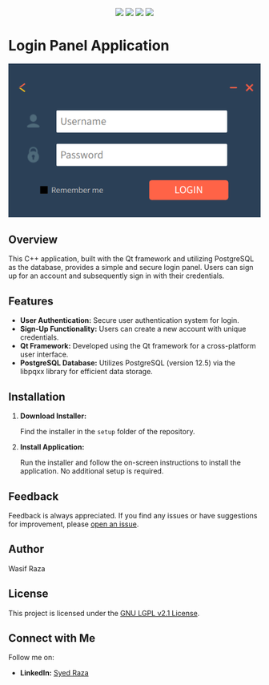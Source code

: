 <p align="center">
  <a href="#"><img src="https://img.shields.io/badge/C%2B%2B-20-F58220?style=for-the-badge&labelColor=black&logo=c%2B%2B&logoColor=F58220"></a>
  <a href="#"><img src="https://img.shields.io/badge/PostgreSQL-12.5-336791?style=for-the-badge&labelColor=black&logo=postgresql&logoColor=336791"></a>
  <a href="#"><img src="https://img.shields.io/badge/libpqxx-7.8.1-00FFFF?style=for-the-badge&labelColor=black&logo=c%2B%2B&logoColor=00FFFF"></a>
  <a href="#"><img src="https://img.shields.io/badge/Qt-6.5.3-008000?style=for-the-badge&labelColor=black&logo=qt&logoColor=008000"></a>
</p>

# Login Panel Application

<p align="center">
  <img src="https://github.com/WasifRazaSyed/PostgreSQL/blob/main/setup/pg_client.png" alt="Login Panel Screenshot">
</p>

## Overview

This C++ application, built with the Qt framework and utilizing PostgreSQL as the database, provides a simple and secure login panel. Users can sign up for an account and subsequently sign in with their credentials.

## Features

- **User Authentication:** Secure user authentication system for login.
- **Sign-Up Functionality:** Users can create a new account with unique credentials.
- **Qt Framework:** Developed using the Qt framework for a cross-platform user interface.
- **PostgreSQL Database:** Utilizes PostgreSQL (version 12.5) via the libpqxx library for efficient data storage.

## Installation

1. **Download Installer:**

    Find the installer in the `setup` folder of the repository.

2. **Install Application:**

    Run the installer and follow the on-screen instructions to install the application. No additional setup is required.


## Feedback

Feedback is always appreciated. If you find any issues or have suggestions for improvement, please [open an issue](https://github.com/WasifRazaSyed/PostgreSQL/issues).

## Author

Wasif Raza

## License

This project is licensed under the [GNU LGPL v2.1 License](LICENSE).

## Connect with Me

Follow me on:
- **LinkedIn:** [Syed Raza](https://www.linkedin.com/in/syed-raza-2b62051a1/)
